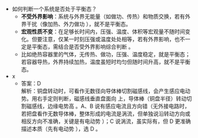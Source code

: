 - 如何判断一个系统是否处于平衡态？
	- **不受外界影响**：系统与外界无能量（如做功、传热）和物质交换，若有外界干扰（像加热、外力做功 ），就不是平衡态。
	- **宏观性质不变**：在足够长时间内，压强、温度、体积等宏观量不随时间变化。但要注意，仅某一时刻压强或温度处处相等，若有外界影响，也不一定是平衡态，需结合是否受外界影响综合判断 。  
    - 比如绝热容器里的气体，无传热、做功，压强、温度稳定，就是平衡态；若容器导热，外界持续加热，温度虽短时均匀但随时间升高，就不是平衡态。
- x
	- 答案：D  
		解析：铜盘转动时，可看作无数径向导体棒切割磁感线，会产生感应电动势。用右手定则判断，磁感线垂直盘面向 上，导体棒（铜盘半径）转动切割磁感线，边缘电势高 。A、B 说有感应电流且方向错（无外接电路时，若把盘看作无数导体棒，整体形成的电流是涡流，但单独说沿转动方向或相反方向不准确，关键是有电动势 ）；C 说涡流，虽实际有，但 D 更准确描述本质（先有电动势 ），选 D 。